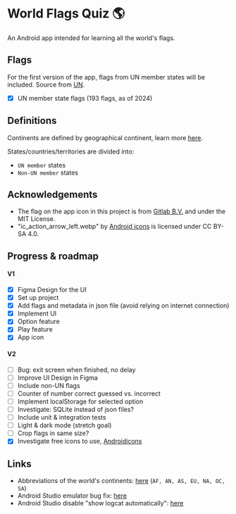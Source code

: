 # World Flags Quiz 🌎

An Android app intended for learning all the world's flags.

## Flags

For the first version of the app, flags from UN member states will be included. Source from [UN](https://www.un.org/en/about-us/member-states).
- [X] UN member state flags (193 flags, as of 2024)

## Definitions

Continents are defined by geographical continent, learn more [here](https://en.wikipedia.org/wiki/Continent).

States/countries/territories are divided into:
* `UN member` states
* `Non-UN member` states

## Acknowledgements

- The flag on the app icon in this project is from [Gitlab B.V.](https://gitlab.com/gitlab-org/gitlab-svgs/-/tree/main) and under the MIT License.
- "ic_action_arrow_left.webp" by [Android icons](https://www.androidicons.com/) is licensed under CC BY-SA 4.0.

## Progress & roadmap

#### V1
- [X] Figma Design for the UI
- [X] Set up project
- [X] Add flags and metadata in json file (avoid relying on internet connection)
- [X] Implement UI
- [X] Option feature
- [X] Play feature
- [X] App icon

#### V2
- [ ] Bug: exit screen when finished, no delay
- [ ] Improve UI Design in Figma
- [ ] Include non-UN flags
- [ ] Counter of number correct guessed vs. incorrect
- [ ] Implement localStorage for selected option
- [ ] Investigate: SQLite instead of json files?
- [ ] Include unit & integration tests
- [ ] Light & dark mode (stretch goal)
- [ ] Crop flags in same size?
- [X] Investigate free icons to use, [Androidicons](https://www.androidicons.com/)

## Links

* Abbreviations of the world's continents: [here](https://planetarynames.wr.usgs.gov/Abbreviations) (`AF, AN, AS, EU, NA, OC, SA`)
* Android Studio emulator bug fix: [here](https://stackoverflow.com/questions/42816127/waiting-for-target-device-to-come-online)
* Android Studio disable "show logcat automatically": [here](https://stackoverflow.com/questions/76118961/how-to-prevent-android-studio-to-automatically-switch-to-run-tab-when-i-start)
